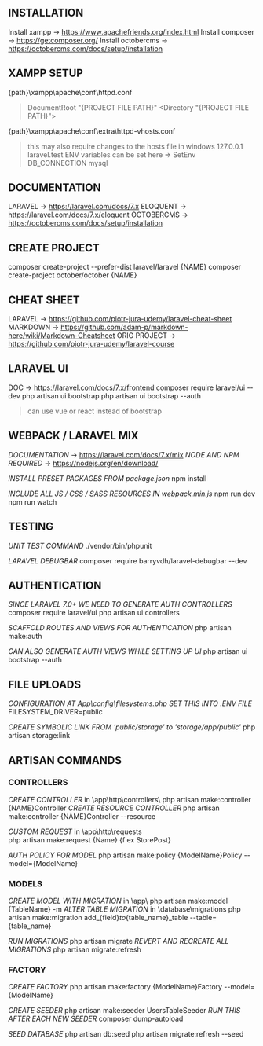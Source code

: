 ## INSTALLATION
Install xampp -> https://www.apachefriends.org/index.html
Install composer -> https://getcomposer.org/
Install octobercms -> https://octobercms.com/docs/setup/installation

## XAMPP SETUP
{path}\xampp\apache\conf\httpd.conf 
>DocumentRoot "{PROJECT FILE PATH}"
><Directory "{PROJECT FILE PATH}">

{path}\xampp\apache\conf\extra\httpd-vhosts.conf 
><VirtualHost laravel.test:3000>
>this may also require changes to the hosts file in windows 127.0.0.1 laravel.test
>ENV variables can be set here => SetEnv DB_CONNECTION mysql

## DOCUMENTATION
LARAVEL -> https://laravel.com/docs/7.x
ELOQUENT -> https://laravel.com/docs/7.x/eloquent
OCTOBERCMS -> https://octobercms.com/docs/setup/installation 

## CREATE PROJECT
composer create-project --prefer-dist laravel/laravel {NAME}
composer create-project october/october {NAME}

## CHEAT SHEET
LARAVEL -> https://github.com/piotr-jura-udemy/laravel-cheat-sheet
MARKDOWN -> https://github.com/adam-p/markdown-here/wiki/Markdown-Cheatsheet 
ORIG PROJECT -> https://github.com/piotr-jura-udemy/laravel-course

## LARAVEL UI
DOC -> https://laravel.com/docs/7.x/frontend
composer require laravel/ui --dev
php artisan ui bootstrap
php artisan ui bootstrap --auth
>can use vue or react instead of bootstrap

## WEBPACK / LARAVEL MIX
*DOCUMENTATION* -> https://laravel.com/docs/7.x/mix
*NODE AND NPM REQUIRED* -> https://nodejs.org/en/download/

*INSTALL PRESET PACKAGES FROM package.json*
npm install

*INCLUDE ALL JS / CSS / SASS RESOURCES IN webpack.min.js*
npm run dev 
npm run watch

## TESTING
*UNIT TEST COMMAND*
./vendor/bin/phpunit

*LARAVEL DEBUGBAR*
composer require barryvdh/laravel-debugbar --dev

## AUTHENTICATION
*SINCE LARAVEL 7.0+ WE NEED TO GENERATE AUTH CONTROLLERS*
composer require laravel/ui
php artisan ui:controllers

*SCAFFOLD ROUTES AND VIEWS FOR AUTHENTICATION*
php artisan make:auth

*CAN ALSO GENERATE AUTH VIEWS WHILE SETTING UP UI*
php artisan ui bootstrap --auth

## FILE UPLOADS
*CONFIGURATION AT App\config\filesystems.php*
*SET THIS INTO .ENV FILE*
FILESYSTEM_DRIVER=public

*CREATE SYMBOLIC LINK FROM 'public/storage' to 'storage/app/public'*
php artisan storage:link

## ARTISAN COMMANDS
### CONTROLLERS
*CREATE CONTROLLER* in \app\http\controllers\ 
php artisan make:controller {NAME}Controller 
*CREATE RESOURCE CONTROLLER*
php artisan make:controller {NAME}Controller --resource

*CUSTOM REQUEST* in \app\http\requests\
php artisan make:request {Name}         {f ex StorePost}

*AUTH POLICY FOR MODEL*
php artisan make:policy {ModelName}Policy --model={ModelName} 

### MODELS
*CREATE MODEL WITH MIGRATION* in \app\ 
php artisan make:model {TableName} -m
*ALTER TABLE MIGRATION* in \database\migrations
php artisan make:migration add_{field}_to_{table_name}_table --table={table_name}

*RUN MIGRATIONS* 
php artisan migrate
*REVERT AND RECREATE ALL MIGRATIONS*
php artisan migrate:refresh

### FACTORY
*CREATE FACTORY*
php artisan make:factory {ModelName}Factory --model={ModelName}

*CREATE SEEDER*
php artisan make:seeder UsersTableSeeder
*RUN THIS AFTER EACH NEW SEEDER*
composer dump-autoload

*SEED DATABASE*
php artisan db:seed 
php artisan migrate:refresh --seed



